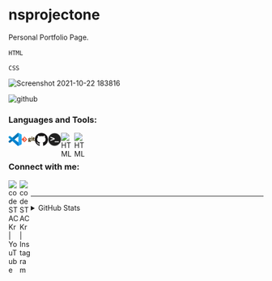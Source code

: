 # nsprojectone
Personal Portfolio Page.
```
HTML
```
```
CSS
```
<img width="400" alt="Screenshot 2021-10-22 183816" src="https://user-images.githubusercontent.com/64314222/138459012-052ea334-338a-4644-87e9-febae828aeae.png">

![github](https://user-images.githubusercontent.com/64314222/93706374-380d5580-fb43-11ea-8a99-3a6827940e64.gif)

### Languages and Tools:

[<img align="left" alt="Visual Studio Code" width="26px" src="https://raw.githubusercontent.com/github/explore/80688e429a7d4ef2fca1e82350fe8e3517d3494d/topics/visual-studio-code/visual-studio-code.png" />][1]
[<img align="left" alt="Git" width="26px" src="https://raw.githubusercontent.com/github/explore/80688e429a7d4ef2fca1e82350fe8e3517d3494d/topics/git/git.png" />][2]
[<img align="left" alt="GitHub" width="26px" src="https://raw.githubusercontent.com/github/explore/78df643247d429f6cc873026c0622819ad797942/topics/github/github.png" />][3]
[<img align="left" alt="Terminal" width="26px" src="https://raw.githubusercontent.com/github/explore/80688e429a7d4ef2fca1e82350fe8e3517d3494d/topics/terminal/terminal.png" />][4]
[<img align="left" alt="HTML" width="26px" src="https://user-images.githubusercontent.com/64314222/138457332-55cca9c6-5459-4bcf-8dac-f0334b3524b5.png" />][5]
[<img align="left" alt="HTML" width="26px" src="https://user-images.githubusercontent.com/64314222/138457891-15c5920f-eac6-4c08-8896-9b0cccb36458.png" />][6]

<br />
<br />

### Connect with me:

[<img align="left" alt="codeSTACKr | YouTube" width="22px" src="https://cdn.jsdelivr.net/npm/simple-icons@v3/icons/youtube.svg" />][youtube]
[<img align="left" alt="codeSTACKr | Instagram" width="22px" src="https://cdn.jsdelivr.net/npm/simple-icons@v3/icons/instagram.svg" />][instagram]

<br />

[youtube]: https://www.youtube.com/channel/UCn6rJnrjdETlODG38BecyGA
[instagram]: https://instagram.com/imdarkcoder
[1]: https://code.visualstudio.com/
[2]: https://git-scm.com/download/win
[3]: https://github.com/
[4]: https://en.wikipedia.org/wiki/Linux
[5]: https://en.wikipedia.org/wiki/HTML
[6]: https://en.wikipedia.org/wiki/CSS
---

<details>

  <summary>GitHub Stats</summary>

  <img align="left" alt="imdarkcoder's GitHub Stats" src="https://github-readme-stats.vercel.app/api?username=imdarkcoder&show_icons=true&hide_border=true" />

</details>

